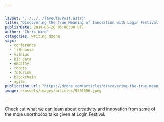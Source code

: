 ```yaml
---


layout: "../../../layouts/Post.astro"
title: "Discovering the True Meaning of Innovation with Login Festival"
publishDate: 2018-06-26 05:06:00 UTC
author: "Chris Ward"
categories: writing dzone
tags:
  - conference
  - lithuania
  - vilnius
  - big data
  - empathy
  - robots
  - futurism
  - blockchain
  - agile
publication_url: "https://dzone.com/articles/discovering-the-true-meaning-of-innovation-with-lo"
image: ~/assets/images/articles/9553096.jpeg

---
```

Check out what we can learn about creativity and innovation from some of the more unorthodox talks given at Login Festival.

